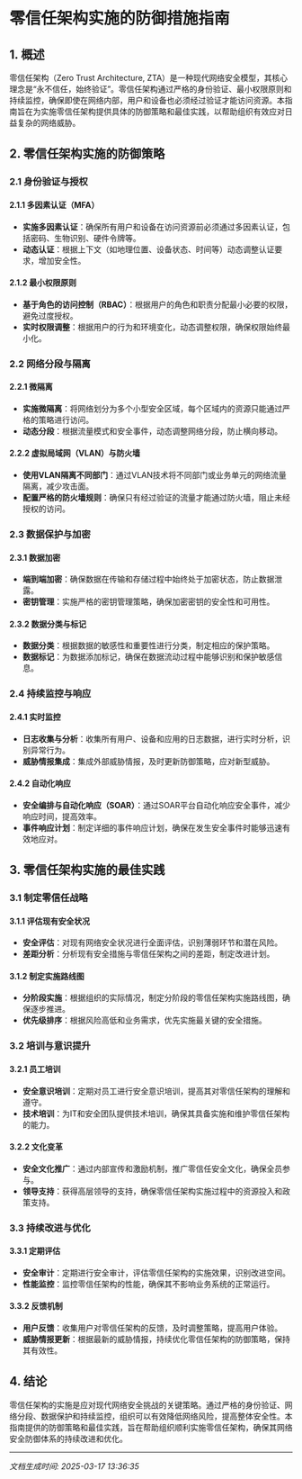 # 零信任架构实施的防御措施指南

## 1. 概述

零信任架构（Zero Trust Architecture, ZTA）是一种现代网络安全模型，其核心理念是“永不信任，始终验证”。零信任架构通过严格的身份验证、最小权限原则和持续监控，确保即使在网络内部，用户和设备也必须经过验证才能访问资源。本指南旨在为实施零信任架构提供具体的防御策略和最佳实践，以帮助组织有效应对日益复杂的网络威胁。

## 2. 零信任架构实施的防御策略

### 2.1 身份验证与授权

#### 2.1.1 多因素认证（MFA）
- **实施多因素认证**：确保所有用户和设备在访问资源前必须通过多因素认证，包括密码、生物识别、硬件令牌等。
- **动态认证**：根据上下文（如地理位置、设备状态、时间等）动态调整认证要求，增加安全性。

#### 2.1.2 最小权限原则
- **基于角色的访问控制（RBAC）**：根据用户的角色和职责分配最小必要的权限，避免过度授权。
- **实时权限调整**：根据用户的行为和环境变化，动态调整权限，确保权限始终最小化。

### 2.2 网络分段与隔离

#### 2.2.1 微隔离
- **实施微隔离**：将网络划分为多个小型安全区域，每个区域内的资源只能通过严格的策略进行访问。
- **动态分段**：根据流量模式和安全事件，动态调整网络分段，防止横向移动。

#### 2.2.2 虚拟局域网（VLAN）与防火墙
- **使用VLAN隔离不同部门**：通过VLAN技术将不同部门或业务单元的网络流量隔离，减少攻击面。
- **配置严格的防火墙规则**：确保只有经过验证的流量才能通过防火墙，阻止未经授权的访问。

### 2.3 数据保护与加密

#### 2.3.1 数据加密
- **端到端加密**：确保数据在传输和存储过程中始终处于加密状态，防止数据泄露。
- **密钥管理**：实施严格的密钥管理策略，确保加密密钥的安全性和可用性。

#### 2.3.2 数据分类与标记
- **数据分类**：根据数据的敏感性和重要性进行分类，制定相应的保护策略。
- **数据标记**：为数据添加标记，确保在数据流动过程中能够识别和保护敏感信息。

### 2.4 持续监控与响应

#### 2.4.1 实时监控
- **日志收集与分析**：收集所有用户、设备和应用的日志数据，进行实时分析，识别异常行为。
- **威胁情报集成**：集成外部威胁情报，及时更新防御策略，应对新型威胁。

#### 2.4.2 自动化响应
- **安全编排与自动化响应（SOAR）**：通过SOAR平台自动化响应安全事件，减少响应时间，提高效率。
- **事件响应计划**：制定详细的事件响应计划，确保在发生安全事件时能够迅速有效地应对。

## 3. 零信任架构实施的最佳实践

### 3.1 制定零信任战略

#### 3.1.1 评估现有安全状况
- **安全评估**：对现有网络安全状况进行全面评估，识别薄弱环节和潜在风险。
- **差距分析**：分析现有安全措施与零信任架构之间的差距，制定改进计划。

#### 3.1.2 制定实施路线图
- **分阶段实施**：根据组织的实际情况，制定分阶段的零信任架构实施路线图，确保逐步推进。
- **优先级排序**：根据风险高低和业务需求，优先实施最关键的安全措施。

### 3.2 培训与意识提升

#### 3.2.1 员工培训
- **安全意识培训**：定期对员工进行安全意识培训，提高其对零信任架构的理解和遵守。
- **技术培训**：为IT和安全团队提供技术培训，确保其具备实施和维护零信任架构的能力。

#### 3.2.2 文化变革
- **安全文化推广**：通过内部宣传和激励机制，推广零信任安全文化，确保全员参与。
- **领导支持**：获得高层领导的支持，确保零信任架构实施过程中的资源投入和政策支持。

### 3.3 持续改进与优化

#### 3.3.1 定期评估
- **安全审计**：定期进行安全审计，评估零信任架构的实施效果，识别改进空间。
- **性能监控**：监控零信任架构的性能，确保其不影响业务系统的正常运行。

#### 3.3.2 反馈机制
- **用户反馈**：收集用户对零信任架构的反馈，及时调整策略，提高用户体验。
- **威胁情报更新**：根据最新的威胁情报，持续优化零信任架构的防御策略，保持其有效性。

## 4. 结论

零信任架构的实施是应对现代网络安全挑战的关键策略。通过严格的身份验证、网络分段、数据保护和持续监控，组织可以有效降低网络风险，提高整体安全性。本指南提供的防御策略和最佳实践，旨在帮助组织顺利实施零信任架构，确保其网络安全防御体系的持续改进和优化。

---

*文档生成时间: 2025-03-17 13:36:35*
